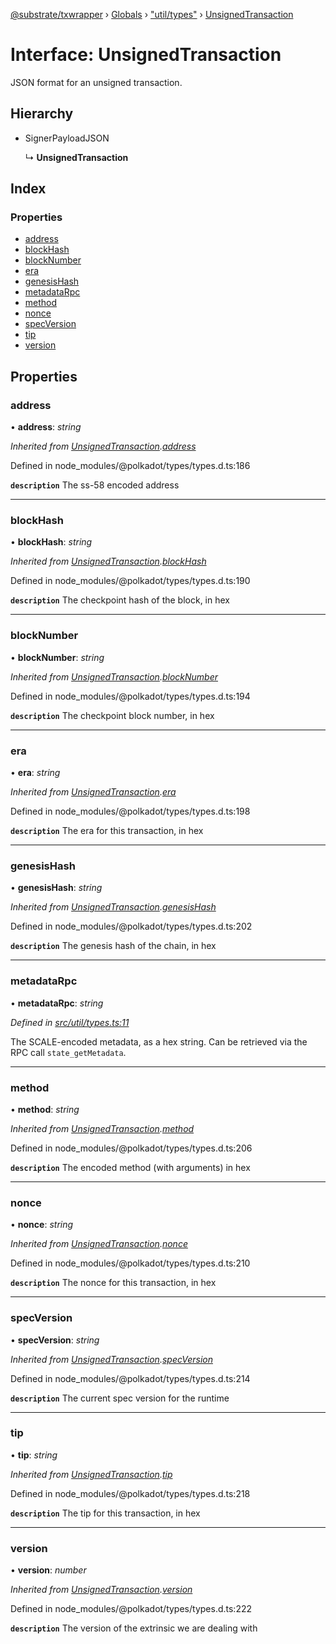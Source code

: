 [@substrate/txwrapper](../README.md) › [Globals](../globals.md) › ["util/types"](../modules/_util_types_.md) › [UnsignedTransaction](_util_types_.unsignedtransaction.md)

# Interface: UnsignedTransaction

JSON format for an unsigned transaction.

## Hierarchy

* SignerPayloadJSON

  ↳ **UnsignedTransaction**

## Index

### Properties

* [address](_util_types_.unsignedtransaction.md#address)
* [blockHash](_util_types_.unsignedtransaction.md#blockhash)
* [blockNumber](_util_types_.unsignedtransaction.md#blocknumber)
* [era](_util_types_.unsignedtransaction.md#era)
* [genesisHash](_util_types_.unsignedtransaction.md#genesishash)
* [metadataRpc](_util_types_.unsignedtransaction.md#metadatarpc)
* [method](_util_types_.unsignedtransaction.md#method)
* [nonce](_util_types_.unsignedtransaction.md#nonce)
* [specVersion](_util_types_.unsignedtransaction.md#specversion)
* [tip](_util_types_.unsignedtransaction.md#tip)
* [version](_util_types_.unsignedtransaction.md#version)

## Properties

###  address

• **address**: *string*

*Inherited from [UnsignedTransaction](_util_types_.unsignedtransaction.md).[address](_util_types_.unsignedtransaction.md#address)*

Defined in node_modules/@polkadot/types/types.d.ts:186

**`description`** The ss-58 encoded address

___

###  blockHash

• **blockHash**: *string*

*Inherited from [UnsignedTransaction](_util_types_.unsignedtransaction.md).[blockHash](_util_types_.unsignedtransaction.md#blockhash)*

Defined in node_modules/@polkadot/types/types.d.ts:190

**`description`** The checkpoint hash of the block, in hex

___

###  blockNumber

• **blockNumber**: *string*

*Inherited from [UnsignedTransaction](_util_types_.unsignedtransaction.md).[blockNumber](_util_types_.unsignedtransaction.md#blocknumber)*

Defined in node_modules/@polkadot/types/types.d.ts:194

**`description`** The checkpoint block number, in hex

___

###  era

• **era**: *string*

*Inherited from [UnsignedTransaction](_util_types_.unsignedtransaction.md).[era](_util_types_.unsignedtransaction.md#era)*

Defined in node_modules/@polkadot/types/types.d.ts:198

**`description`** The era for this transaction, in hex

___

###  genesisHash

• **genesisHash**: *string*

*Inherited from [UnsignedTransaction](_util_types_.unsignedtransaction.md).[genesisHash](_util_types_.unsignedtransaction.md#genesishash)*

Defined in node_modules/@polkadot/types/types.d.ts:202

**`description`** The genesis hash of the chain, in hex

___

###  metadataRpc

• **metadataRpc**: *string*

*Defined in [src/util/types.ts:11](https://github.com/paritytech/txwrapper/blob/2967ce5/src/util/types.ts#L11)*

The SCALE-encoded metadata, as a hex string. Can be retrieved via the RPC
call `state_getMetadata`.

___

###  method

• **method**: *string*

*Inherited from [UnsignedTransaction](_util_types_.unsignedtransaction.md).[method](_util_types_.unsignedtransaction.md#method)*

Defined in node_modules/@polkadot/types/types.d.ts:206

**`description`** The encoded method (with arguments) in hex

___

###  nonce

• **nonce**: *string*

*Inherited from [UnsignedTransaction](_util_types_.unsignedtransaction.md).[nonce](_util_types_.unsignedtransaction.md#nonce)*

Defined in node_modules/@polkadot/types/types.d.ts:210

**`description`** The nonce for this transaction, in hex

___

###  specVersion

• **specVersion**: *string*

*Inherited from [UnsignedTransaction](_util_types_.unsignedtransaction.md).[specVersion](_util_types_.unsignedtransaction.md#specversion)*

Defined in node_modules/@polkadot/types/types.d.ts:214

**`description`** The current spec version for  the runtime

___

###  tip

• **tip**: *string*

*Inherited from [UnsignedTransaction](_util_types_.unsignedtransaction.md).[tip](_util_types_.unsignedtransaction.md#tip)*

Defined in node_modules/@polkadot/types/types.d.ts:218

**`description`** The tip for this transaction, in hex

___

###  version

• **version**: *number*

*Inherited from [UnsignedTransaction](_util_types_.unsignedtransaction.md).[version](_util_types_.unsignedtransaction.md#version)*

Defined in node_modules/@polkadot/types/types.d.ts:222

**`description`** The version of the extrinsic we are dealing with

